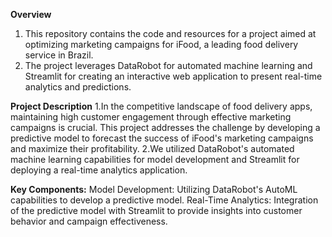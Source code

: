 **Overview**
1. This repository contains the code and resources for a project aimed at optimizing marketing campaigns for iFood, a leading food delivery service in Brazil.
2. The project leverages DataRobot for automated machine learning and Streamlit for creating an interactive web application to present real-time analytics and predictions.

**Project Description**
1.In the competitive landscape of food delivery apps, maintaining high customer engagement through effective marketing campaigns is crucial. This project addresses the challenge by developing a predictive model to forecast the success of iFood's marketing campaigns and maximize their profitability. 
2.We utilized DataRobot's automated machine learning capabilities for model development and Streamlit for deploying a real-time analytics application.

**Key Components:**
Model Development: Utilizing DataRobot's AutoML capabilities to develop a predictive model.
Real-Time Analytics: Integration of the predictive model with Streamlit to provide insights into customer behavior and campaign effectiveness.

